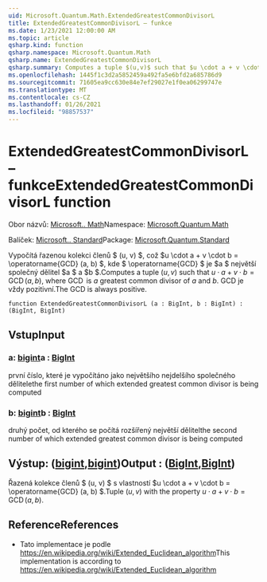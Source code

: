 ```yaml
---
uid: Microsoft.Quantum.Math.ExtendedGreatestCommonDivisorL
title: ExtendedGreatestCommonDivisorL – funkce
ms.date: 1/23/2021 12:00:00 AM
ms.topic: article
qsharp.kind: function
qsharp.namespace: Microsoft.Quantum.Math
qsharp.name: ExtendedGreatestCommonDivisorL
qsharp.summary: Computes a tuple $(u,v)$ such that $u \cdot a + v \cdot b = \operatorname{GCD}(a, b)$, where $\operatorname{GCD}$ is $a$ greatest common divisor of $a$ and $b$. The GCD is always positive.
ms.openlocfilehash: 1445f1c3d2a5852459a492fa5e6bfd2a685786d9
ms.sourcegitcommit: 71605ea9cc630e84e7ef29027e1f0ea06299747e
ms.translationtype: MT
ms.contentlocale: cs-CZ
ms.lasthandoff: 01/26/2021
ms.locfileid: "98857537"
---
```

# <a name="extendedgreatestcommondivisorl-function"></a><span data-ttu-id="61a9d-102">ExtendedGreatestCommonDivisorL – funkce</span><span class="sxs-lookup"><span data-stu-id="61a9d-102">ExtendedGreatestCommonDivisorL function</span></span>

<span data-ttu-id="61a9d-103">Obor názvů: [Microsoft.. Math](xref:Microsoft.Quantum.Math)</span><span class="sxs-lookup"><span data-stu-id="61a9d-103">Namespace: [Microsoft.Quantum.Math](xref:Microsoft.Quantum.Math)</span></span>

<span data-ttu-id="61a9d-104">Balíček: [Microsoft.. Standard](https://nuget.org/packages/Microsoft.Quantum.Standard)</span><span class="sxs-lookup"><span data-stu-id="61a9d-104">Package: [Microsoft.Quantum.Standard](https://nuget.org/packages/Microsoft.Quantum.Standard)</span></span>


<span data-ttu-id="61a9d-105">Vypočítá řazenou kolekci členů $ (u, v) $, což $u \cdot a + v \cdot b = \operatorname{GCD} (a, b) $, kde $ \operatorname{GCD} $ je $a $ největší společný dělitel $a $ a $b $.</span><span class="sxs-lookup"><span data-stu-id="61a9d-105">Computes a tuple $(u,v)$ such that $u \cdot a + v \cdot b = \operatorname{GCD}(a, b)$, where $\operatorname{GCD}$ is $a$ greatest common divisor of $a$ and $b$.</span></span> <span data-ttu-id="61a9d-106">GCD je vždy pozitivní.</span><span class="sxs-lookup"><span data-stu-id="61a9d-106">The GCD is always positive.</span></span>

```qsharp
function ExtendedGreatestCommonDivisorL (a : BigInt, b : BigInt) : (BigInt, BigInt)
```


## <a name="input"></a><span data-ttu-id="61a9d-107">Vstup</span><span class="sxs-lookup"><span data-stu-id="61a9d-107">Input</span></span>

### <a name="a--bigint"></a><span data-ttu-id="61a9d-108">a: [bigint](xref:microsoft.quantum.lang-ref.bigint)</span><span class="sxs-lookup"><span data-stu-id="61a9d-108">a : [BigInt](xref:microsoft.quantum.lang-ref.bigint)</span></span>

<span data-ttu-id="61a9d-109">první číslo, které je vypočítáno jako největšího nejdelšího společného dělitele</span><span class="sxs-lookup"><span data-stu-id="61a9d-109">the first number of which extended greatest common divisor is being computed</span></span>


### <a name="b--bigint"></a><span data-ttu-id="61a9d-110">b: [bigint](xref:microsoft.quantum.lang-ref.bigint)</span><span class="sxs-lookup"><span data-stu-id="61a9d-110">b : [BigInt](xref:microsoft.quantum.lang-ref.bigint)</span></span>

<span data-ttu-id="61a9d-111">druhý počet, od kterého se počítá rozšířený největší dělitel</span><span class="sxs-lookup"><span data-stu-id="61a9d-111">the second number of which extended greatest common divisor is being computed</span></span>



## <a name="output--bigintbigint"></a><span data-ttu-id="61a9d-112">Výstup: ([bigint](xref:microsoft.quantum.lang-ref.bigint),[bigint](xref:microsoft.quantum.lang-ref.bigint))</span><span class="sxs-lookup"><span data-stu-id="61a9d-112">Output : ([BigInt](xref:microsoft.quantum.lang-ref.bigint),[BigInt](xref:microsoft.quantum.lang-ref.bigint))</span></span>

<span data-ttu-id="61a9d-113">Řazená kolekce členů $ (u, v) $ s vlastností $u \cdot a + v \cdot b = \operatorname{GCD} (a, b) $.</span><span class="sxs-lookup"><span data-stu-id="61a9d-113">Tuple $(u,v)$ with the property $u \cdot a + v \cdot b = \operatorname{GCD}(a, b)$.</span></span>

## <a name="references"></a><span data-ttu-id="61a9d-114">Reference</span><span class="sxs-lookup"><span data-stu-id="61a9d-114">References</span></span>

- <span data-ttu-id="61a9d-115">Tato implementace je podle https://en.wikipedia.org/wiki/Extended_Euclidean_algorithm</span><span class="sxs-lookup"><span data-stu-id="61a9d-115">This implementation is according to https://en.wikipedia.org/wiki/Extended_Euclidean_algorithm</span></span>